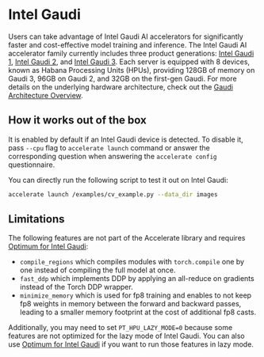 <!--Copyright 2025 The HuggingFace Team. All rights reserved.

Licensed under the Apache License, Version 2.0 (the "License"); you may not use this file except in compliance with
the License. You may obtain a copy of the License at

http://www.apache.org/licenses/LICENSE-2.0

Unless required by applicable law or agreed to in writing, software distributed under the License is distributed on
an "AS IS" BASIS, WITHOUT WARRANTIES OR CONDITIONS OF ANY KIND, either express or implied. See the License for the
specific language governing permissions and limitations under the License.

⚠️ Note that this file is in Markdown but contain specific syntax for our doc-builder (similar to MDX) that may not be
rendered properly in your Markdown viewer.
-->

# Intel Gaudi

Users can take advantage of Intel Gaudi AI accelerators for significantly faster and cost-effective model training and inference.
The Intel Gaudi AI accelerator family currently includes three product generations: [Intel Gaudi 1](https://habana.ai/products/gaudi/), [Intel Gaudi 2](https://habana.ai/products/gaudi2/), and [Intel Gaudi 3](https://habana.ai/products/gaudi3/). Each server is equipped with 8 devices, known as Habana Processing Units (HPUs), providing 128GB of memory on Gaudi 3, 96GB on Gaudi 2, and 32GB on the first-gen Gaudi. For more details on the underlying hardware architecture, check out the [Gaudi Architecture Overview](https://docs.habana.ai/en/latest/Gaudi_Overview/Gaudi_Architecture.html).


## How it works out of the box

It is enabled by default if an Intel Gaudi device is detected.
To disable it, pass `--cpu` flag to `accelerate launch` command or answer the corresponding question when answering the `accelerate config` questionnaire.

You can directly run the following script to test it out on Intel Gaudi:
```bash
accelerate launch /examples/cv_example.py --data_dir images
```

## Limitations

The following features are not part of the Accelerate library and requires [Optimum for Intel Gaudi](https://huggingface.co/docs/optimum/main/en/habana/index):
- `compile_regions` which compiles modules with `torch.compile` one by one instead of compiling the full model at once.
- `fast_ddp` which implements DDP by applying an all-reduce on gradients instead of the Torch DDP wrapper.
- `minimize_memory` which is used for fp8 training and enables to not keep fp8 weights in memory between the forward and backward passes, leading to a smaller memory footprint at the cost of additional fp8 casts.

Additionally, you may need to set `PT_HPU_LAZY_MODE=0` because some features are not optimized for the lazy mode of Intel Gaudi. You can also use [Optimum for Intel Gaudi](https://huggingface.co/docs/optimum/main/en/habana/index) if you want to run those features in lazy mode.
